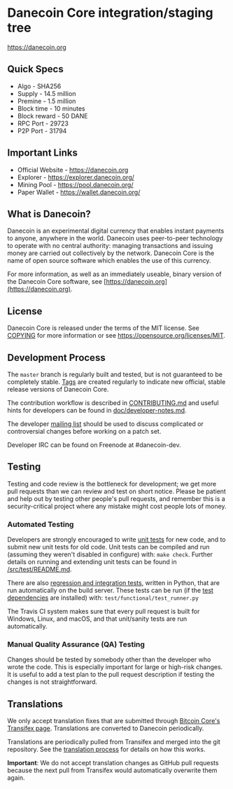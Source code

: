 Danecoin Core integration/staging tree
=====================================

https://danecoin.org

Quick Specs
-----------
* Algo - SHA256
* Supply - 14.5 million
* Premine - 1.5 million
* Block time - 10 minutes
* Block reward - 50 DANE
* RPC Port - 29723
* P2P Port - 31794


Important Links
---------------
* Official Website - https://danecoin.org
* Explorer - https://explorer.danecoin.org/
* Mining Pool - https://pool.danecoin.org/
* Paper Wallet - https://wallet.danecoin.org/


What is Danecoin?
----------------

Danecoin is an experimental digital currency that enables instant payments to
anyone, anywhere in the world. Danecoin uses peer-to-peer technology to operate
with no central authority: managing transactions and issuing money are carried
out collectively by the network. Danecoin Core is the name of open source
software which enables the use of this currency.

For more information, as well as an immediately useable, binary version of
the Danecoin Core software, see [https://danecoin.org](https://danecoin.org).

License
-------

Danecoin Core is released under the terms of the MIT license. See [COPYING](COPYING) for more
information or see https://opensource.org/licenses/MIT.

Development Process
-------------------

The `master` branch is regularly built and tested, but is not guaranteed to be
completely stable. [Tags](https://github.com/Danecoin/Danecoin/tags) are created
regularly to indicate new official, stable release versions of Danecoin Core.

The contribution workflow is described in [CONTRIBUTING.md](CONTRIBUTING.md)
and useful hints for developers can be found in [doc/developer-notes.md](doc/developer-notes.md).

The developer [mailing list](https://groups.google.com/forum/#!forum/danecoin-dev)
should be used to discuss complicated or controversial changes before working
on a patch set.

Developer IRC can be found on Freenode at #danecoin-dev.

Testing
-------

Testing and code review is the bottleneck for development; we get more pull
requests than we can review and test on short notice. Please be patient and help out by testing
other people's pull requests, and remember this is a security-critical project where any mistake might cost people
lots of money.

### Automated Testing

Developers are strongly encouraged to write [unit tests](src/test/README.md) for new code, and to
submit new unit tests for old code. Unit tests can be compiled and run
(assuming they weren't disabled in configure) with: `make check`. Further details on running
and extending unit tests can be found in [/src/test/README.md](/src/test/README.md).

There are also [regression and integration tests](/test), written
in Python, that are run automatically on the build server.
These tests can be run (if the [test dependencies](/test) are installed) with: `test/functional/test_runner.py`

The Travis CI system makes sure that every pull request is built for Windows, Linux, and macOS, and that unit/sanity tests are run automatically.

### Manual Quality Assurance (QA) Testing

Changes should be tested by somebody other than the developer who wrote the
code. This is especially important for large or high-risk changes. It is useful
to add a test plan to the pull request description if testing the changes is
not straightforward.

Translations
------------

We only accept translation fixes that are submitted through [Bitcoin Core's Transifex page](https://www.transifex.com/projects/p/bitcoin/).
Translations are converted to Danecoin periodically.

Translations are periodically pulled from Transifex and merged into the git repository. See the
[translation process](doc/translation_process.md) for details on how this works.

**Important**: We do not accept translation changes as GitHub pull requests because the next
pull from Transifex would automatically overwrite them again.
